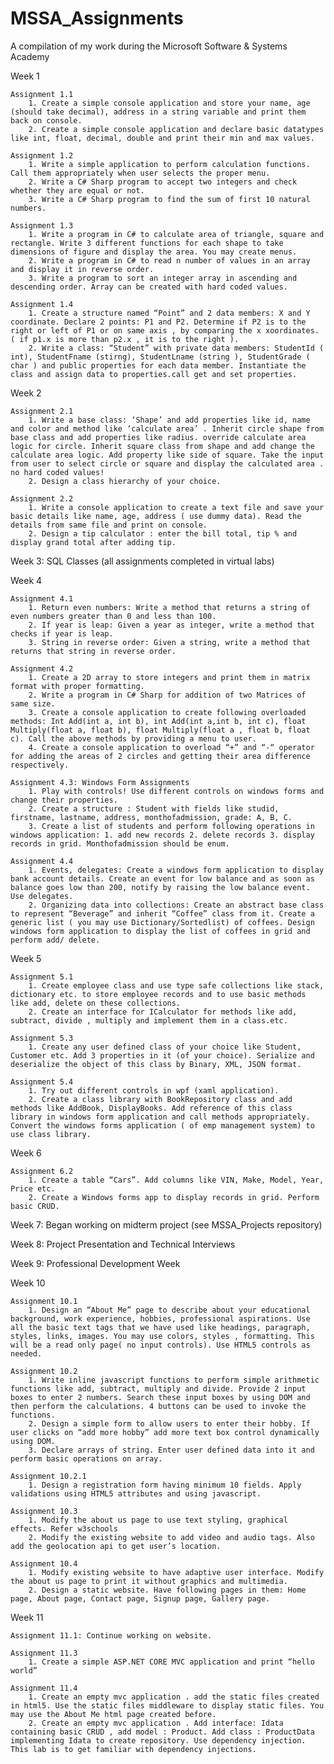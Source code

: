 # MSSA_Assignments 

A compilation of my work during the Microsoft Software &amp; Systems Academy

Week 1

    Assignment 1.1
        1. Create a simple console application and store your name, age (should take decimal), address in a string variable and print them back on console.
        2. Create a simple console application and declare basic datatypes like int, float, decimal, double and print their min and max values.
        
    Assignment 1.2
        1. Write a simple application to perform calculation functions. Call them appropriately when user selects the proper menu.
        2. Write a C# Sharp program to accept two integers and check whether they are equal or not.
        3. Write a C# Sharp program to find the sum of first 10 natural numbers.

    Assignment 1.3
        1. Write a program in C# to calculate area of triangle, square and rectangle. Write 3 different functions for each shape to take dimensions of figure and display the area. You may create menus.
        2. Write a program in C# to read n number of values in an array and display it in reverse order.
        3. Write a program to sort an integer array in ascending and descending order. Array can be created with hard coded values.

    Assignment 1.4
        1. Create a structure named “Point” and 2 data members: X and Y coordinate. Declare 2 points: P1 and P2. Determine if P2 is to the right or left of P1 or on same axis , by comparing the x xoordinates. ( if p1.x is more than p2.x , it is to the right ).
        2. Write a class: “Student” with private data members: StudentId ( int), StudentFname (stirng), StudentLname (string ), StudentGrade ( char ) and public properties for each data member. Instantiate the class and assign data to properties.call get and set properties.

Week 2

    Assignment 2.1
        1. Write a base class: ‘Shape’ and add properties like id, name and color and method like ‘calculate area’ . Inherit circle shape from base class and add properties like radius. override calculate area logic for circle. Inherit square class from shape and add change the calculate area logic. Add property like side of square. Take the input from user to select circle or square and display the calculated area . no hard coded values!
        2. Design a class hierarchy of your choice.

    Assignment 2.2
        1. Write a console application to create a text file and save your basic details like name, age, address ( use dummy data). Read the details from same file and print on console.
        2. Design a tip calculator : enter the bill total, tip % and display grand total after adding tip.

Week 3:
    SQL Classes (all assignments completed in virtual labs)

Week 4

    Assignment 4.1
        1. Return even numbers: Write a method that returns a string of even numbers greater than 0 and less than 100.
        2. If year is leap: Given a year as integer, write a method that checks if year is leap.
        3. String in reverse order: Given a string, write a method that returns that string in reverse order.

    Assignment 4.2
        1. Create a 2D array to store integers and print them in matrix format with proper formatting.
        2. Write a program in C# Sharp for addition of two Matrices of same size.
        3. Create a console application to create following overloaded methods: Int Add(int a, int b), int Add(int a,int b, int c), float Multiply(float a, float b), float Multiply(float a , float b, float c). Call the above methods by providing a menu to user.
        4. Create a console application to overload “+” and “-“ operator for adding the areas of 2 circles and getting their area difference respectively.

    Assignment 4.3: Windows Form Assignments
        1. Play with controls! Use different controls on windows forms and change their properties.
        2. Create a structure : Student with fields like studid, firstname, lastname, address, monthofadmission, grade: A, B, C.
        3. Create a list of students and perform following operations in windows application: 1. add new records 2. delete records 3. display records in grid. Monthofadmission should be enum.

    Assignment 4.4
        1. Events, delegates: Create a windows form application to display bank account details. Create an event for low balance and as soon as balance goes low than 200, notify by raising the low balance event. Use delegates.
        2. Organizing data into collections: Create an abstract base class to represent “Beverage” and inherit “Coffee” class from it. Create a generic list ( you may use Dictionary/Sortedlist) of coffees. Design windows form application to display the list of coffees in grid and perform add/ delete.

Week 5

    Assignment 5.1
        1. Create employee class and use type safe collections like stack, dictionary etc. to store employee records and to use basic methods like add, delete on these collections.
        2. Create an interface for ICalculator for methods like add, subtract, divide , multiply and implement them in a class.etc.

    Assignment 5.3
        1. Create any user defined class of your choice like Student, Customer etc. Add 3 properties in it (of your choice). Serialize and deserialize the object of this class by Binary, XML, JSON format.

    Assignment 5.4
        1. Try out different controls in wpf (xaml application).
        2. Create a class library with BookRepository class and add methods like AddBook, DisplayBooks. Add reference of this class library in windows form application and call methods appropriately. Convert the windows forms application ( of emp management system) to use class library.

Week 6

    Assignment 6.2
        1. Create a table “Cars”. Add columns like VIN, Make, Model, Year, Price etc.
        2. Create a Windows forms app to display records in grid. Perform basic CRUD.

Week 7:
    Began working on midterm project (see MSSA_Projects repository)

Week 8: 
    Project Presentation and Technical Interviews

Week 9: 
    Professional Development Week

Week 10

    Assignment 10.1
        1. Design an “About Me” page to describe about your educational background, work experience, hobbies, professional aspirations. Use all the basic text tags that we have used like headings, paragraph, styles, links, images. You may use colors, styles , formatting. This will be a read only page( no input controls). Use HTML5 controls as needed.

    Assignment 10.2
        1. Write inline javascript functions to perform simple arithmetic functions like add, subtract, multiply and divide. Provide 2 input boxes to enter 2 numbers. Search these input boxes by using DOM and then perform the calculations. 4 buttons can be used to invoke the functions.
        2. Design a simple form to allow users to enter their hobby. If user clicks on “add more hobby” add more text box control dynamically using DOM.
        3. Declare arrays of string. Enter user defined data into it and perform basic operations on array.

    Assignment 10.2.1
        1. Design a registration form having minimum 10 fields. Apply validations using HTML5 attributes and using javascript.
    
    Assignment 10.3
        1. Modify the about us page to use text styling, graphical effects. Refer w3schools
        2. Modify the existing website to add video and audio tags. Also add the geolocation api to get user’s location.

    Assignment 10.4
        1. Modify existing website to have adaptive user interface. Modify the about us page to print it without graphics and multimedia.
        2. Design a static website. Have following pages in them: Home page, About page, Contact page, Signup page, Gallery page.
    
Week 11

    Assignment 11.1: Continue working on website.

    Assignment 11.3
        1. Create a simple ASP.NET CORE MVC application and print “hello world”

    Assignment 11.4
        1. Create an empty mvc application . add the static files created in html5. Use the static files middleware to display static files. You may use the About Me html page created before.
        2. Create an empty mvc application . Add interface: Idata containing basic CRUD , add model : Product. Add class : ProductData implementing Idata to create repository. Use dependency injection. This lab is to get familiar with dependency injections.

